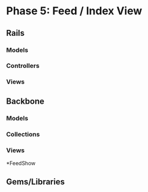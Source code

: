 # Phase 5: Feed / Index View

## Rails
### Models


### Controllers

### Views

## Backbone
### Models

### Collections

### Views
*FeedShow

## Gems/Libraries
